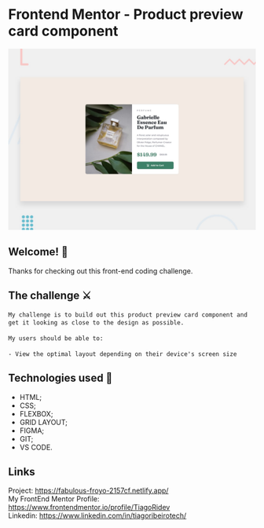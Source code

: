 # Frontend Mentor - Product preview card component

![Design preview for the Product preview card component coding challenge](./img/desktop-preview.jpg)

## Welcome! 👋

Thanks for checking out this front-end coding challenge.

## The challenge ⚔️

    My challenge is to build out this product preview card component and get it looking as close to the design as possible.

    My users should be able to:

    - View the optimal layout depending on their device's screen size  


## Technologies used 💾

- HTML;
- CSS;
- FLEXBOX;
- GRID LAYOUT;
- FIGMA;
- GIT;
- VS CODE.


## Links
Project: https://fabulous-froyo-2157cf.netlify.app/ <br>
My FrontEnd Mentor Profile:  https://www.frontendmentor.io/profile/TiagoRidev <br>
Linkedin: https://www.linkedin.com/in/tiagoribeirotech/ <br>









